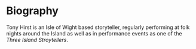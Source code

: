 # Biography

Tony Hirst is an Isle of Wight based storyteller, regularly performing at folk nights around the Island as well as in performance events as one of the *Three Island Stroytellers*.